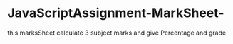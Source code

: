 # JavaScriptAssignment-MarkSheet-
this marksSheet calculate 3 subject marks and give Percentage and grade
